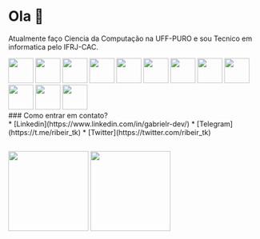 # Ola 👋

Atualmente faço Ciencia da Computação na UFF-PURO e sou Tecnico em informatica pelo IFRJ-CAC.

<div>
 <img height="50em" src="https://cdn.jsdelivr.net/gh/devicons/devicon/icons/c/c-original.svg">
 <img height="50em" src="https://cdn.jsdelivr.net/gh/devicons/devicon/icons/html5/html5-original.svg">
 <img height="50em" src="https://cdn.jsdelivr.net/gh/devicons/devicon/icons/css3/css3-original.svg">
 <img height="50em" src="https://cdn.jsdelivr.net/gh/devicons/devicon/icons/sass/sass-original.svg">
 <img height="50em" src="https://cdn.jsdelivr.net/gh/devicons/devicon/icons/bootstrap/bootstrap-plain.svg">
 <img height="50em" src="https://cdn.jsdelivr.net/gh/devicons/devicon/icons/javascript/javascript-original.svg">
 <img height="50em" src="https://cdn.jsdelivr.net/gh/devicons/devicon/icons/typescript/typescript-original.svg">
 <img height="50em" src="https://cdn.jsdelivr.net/gh/devicons/devicon/icons/react/react-original.svg">
 <img height="50em" src="https://cdn.jsdelivr.net/gh/devicons/devicon/icons/java/java-original.svg">
 <img height="50em" src="https://cdn.jsdelivr.net/gh/devicons/devicon/icons/mysql/mysql-original.svg">
 <img height="50em" src="https://cdn.jsdelivr.net/gh/devicons/devicon/icons/docker/docker-original.svg">
 <img height="50em" src="https://cdn.jsdelivr.net/gh/devicons/devicon/icons/python/python-original.svg">
</div>
### Como entrar em contato?<br>
* [Linkedin](https://www.linkedin.com/in/gabrielr-dev/)
* [Telegram](https://t.me/ribeir_tk)
* [Twitter](https://twitter.com/ribeir_tk)

 ##
<div>
 <img height="160em" src="https://github-readme-stats.vercel.app/api?username=tetr4k&show_icons=true&hide=stars,issues&theme=react">
 <img height="160em" src="https://github-readme-stats.vercel.app/api/top-langs/?username=tetr4k&layout=compact&langs_count=5&theme=react&exclude_repo=LancaBolinhas&hide=Assembly,Makefile,Objective-C"
</div>
  
<!--
**Tetr4k/tetr4k** is a ✨ _special_ ✨ repository because its `README.md` (this file) appears on your GitHub profile.

Here are some ideas to get you started:

- 🔭 I’m currently working on ...
- 🌱 I’m currently learning ...
- 👯 I’m looking to collaborate on ...
- 🤔 I’m looking for help with ...
- 💬 Ask me about ...
- 📫 How to reach me: ...
- 😄 Pronouns: ...
- ⚡ Fun fact: ...
-->
